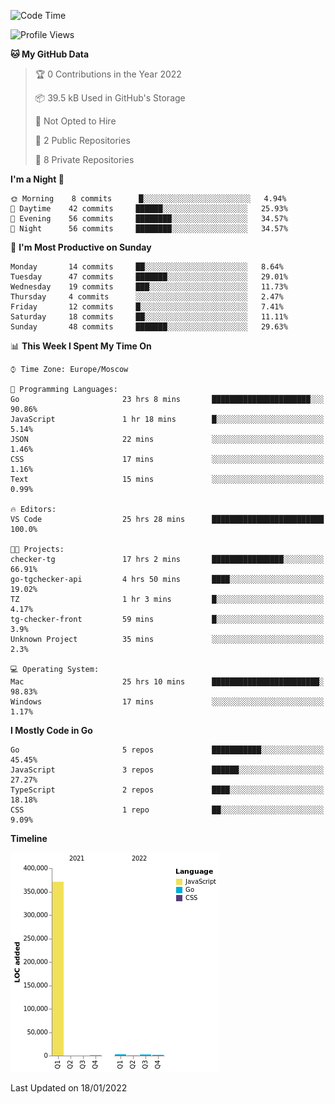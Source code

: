 <!--START_SECTION:waka-->
![Code Time](http://img.shields.io/badge/Code%20Time-120%20hrs%203%20mins-blue)

![Profile Views](http://img.shields.io/badge/Profile%20Views-0-blue)

**🐱 My GitHub Data** 

> 🏆 0 Contributions in the Year 2022
 > 
> 📦 39.5 kB Used in GitHub's Storage 
 > 
> 🚫 Not Opted to Hire
 > 
> 📜 2 Public Repositories 
 > 
> 🔑 8 Private Repositories  
 > 
**I'm a Night 🦉** 

```text
🌞 Morning    8 commits      █░░░░░░░░░░░░░░░░░░░░░░░░   4.94% 
🌆 Daytime    42 commits     ██████░░░░░░░░░░░░░░░░░░░   25.93% 
🌃 Evening    56 commits     ████████░░░░░░░░░░░░░░░░░   34.57% 
🌙 Night      56 commits     ████████░░░░░░░░░░░░░░░░░   34.57%

```
📅 **I'm Most Productive on Sunday** 

```text
Monday       14 commits     ██░░░░░░░░░░░░░░░░░░░░░░░   8.64% 
Tuesday      47 commits     ███████░░░░░░░░░░░░░░░░░░   29.01% 
Wednesday    19 commits     ███░░░░░░░░░░░░░░░░░░░░░░   11.73% 
Thursday     4 commits      ░░░░░░░░░░░░░░░░░░░░░░░░░   2.47% 
Friday       12 commits     █░░░░░░░░░░░░░░░░░░░░░░░░   7.41% 
Saturday     18 commits     ██░░░░░░░░░░░░░░░░░░░░░░░   11.11% 
Sunday       48 commits     ███████░░░░░░░░░░░░░░░░░░   29.63%

```


📊 **This Week I Spent My Time On** 

```text
⌚︎ Time Zone: Europe/Moscow

💬 Programming Languages: 
Go                       23 hrs 8 mins       ██████████████████████░░░   90.86% 
JavaScript               1 hr 18 mins        █░░░░░░░░░░░░░░░░░░░░░░░░   5.14% 
JSON                     22 mins             ░░░░░░░░░░░░░░░░░░░░░░░░░   1.46% 
CSS                      17 mins             ░░░░░░░░░░░░░░░░░░░░░░░░░   1.16% 
Text                     15 mins             ░░░░░░░░░░░░░░░░░░░░░░░░░   0.99%

🔥 Editors: 
VS Code                  25 hrs 28 mins      █████████████████████████   100.0%

🐱‍💻 Projects: 
checker-tg               17 hrs 2 mins       ████████████████░░░░░░░░░   66.91% 
go-tgchecker-api         4 hrs 50 mins       ████░░░░░░░░░░░░░░░░░░░░░   19.02% 
TZ                       1 hr 3 mins         █░░░░░░░░░░░░░░░░░░░░░░░░   4.17% 
tg-checker-front         59 mins             █░░░░░░░░░░░░░░░░░░░░░░░░   3.9% 
Unknown Project          35 mins             ░░░░░░░░░░░░░░░░░░░░░░░░░   2.3%

💻 Operating System: 
Mac                      25 hrs 10 mins      ████████████████████████░   98.83% 
Windows                  17 mins             ░░░░░░░░░░░░░░░░░░░░░░░░░   1.17%

```

**I Mostly Code in Go** 

```text
Go                       5 repos             ███████████░░░░░░░░░░░░░░   45.45% 
JavaScript               3 repos             ██████░░░░░░░░░░░░░░░░░░░   27.27% 
TypeScript               2 repos             ████░░░░░░░░░░░░░░░░░░░░░   18.18% 
CSS                      1 repo              ██░░░░░░░░░░░░░░░░░░░░░░░   9.09%

```


**Timeline**

![Chart not found](https://raw.githubusercontent.com/jeezft/jeezft/main/charts/bar_graph.png) 


 Last Updated on 18/01/2022
<!--END_SECTION:waka-->
